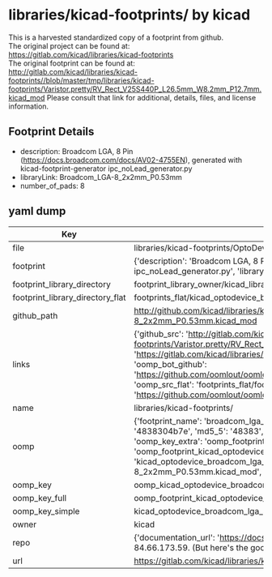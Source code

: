# libraries/kicad-footprints/ by kicad  
This is a harvested standardized copy of a footprint from github.  
The original project can be found at:  
https://gitlab.com/kicad/libraries/kicad-footprints  
The original footprint can be found at:
http://gitlab.com/kicad/libraries/kicad-footprints//blob/master/tmp/libraries/kicad-footprints/Varistor.pretty/RV_Rect_V25S440P_L26.5mm_W8.2mm_P12.7mm.kicad_mod
Please consult that link for additional, details, files, and license information.  
## Footprint Details
* description: Broadcom  LGA, 8 Pin (https://docs.broadcom.com/docs/AV02-4755EN), generated with kicad-footprint-generator ipc_noLead_generator.py  
* libraryLink: Broadcom_LGA-8_2x2mm_P0.53mm  
* number_of_pads: 8  
## yaml dump  
| Key | Value |  
| --- | --- |  
| file | libraries/kicad-footprints/OptoDevice.pretty/Broadcom_LGA-8_2x2mm_P0.53mm.kicad_mod |  
| footprint | {'description': 'Broadcom  LGA, 8 Pin (https://docs.broadcom.com/docs/AV02-4755EN), generated with kicad-footprint-generator ipc_noLead_generator.py', 'libraryLink': 'Broadcom_LGA-8_2x2mm_P0.53mm', 'number_of_pads': 8} |  
| footprint_library_directory | footprint_library_owner/kicad_libraries/kicad-footprints/ |  
| footprint_library_directory_flat | footprints_flat/kicad_optodevice_broadcom_lga_8_2x2mm_p0_53mm/working |  
| github_path | http://github.com/kicad/libraries/kicad-footprints//blob/master/tmp/libraries/kicad-footprints/OptoDevice.pretty/Broadcom_LGA-8_2x2mm_P0.53mm.kicad_mod |  
| links | {'github_src': 'http://gitlab.com/kicad/libraries/kicad-footprints//blob/master/tmp/libraries/kicad-footprints/Varistor.pretty/RV_Rect_V25S440P_L26.5mm_W8.2mm_P12.7mm.kicad_mod', 'github_src_repo': 'https://gitlab.com/kicad/libraries/kicad-footprints', 'oomp_bot': 'footprints/kicad_optodevice_broadcom_lga_8_2x2mm_p0_53mm/working', 'oomp_bot_github': 'https://github.com/oomlout/oomlout_oomp_footprint_bot/tree/main/footprints/kicad_optodevice_broadcom_lga_8_2x2mm_p0_53mm/working', 'oomp_src_flat': 'footprints_flat/footprints_flat/kicad_optodevice_broadcom_lga_8_2x2mm_p0_53mm/working', 'oomp_src_flat_github': 'https://github.com/oomlout/oomlout_oomp_footprint_src/tree/main/footprints_flat/kicad_optodevice_broadcom_lga_8_2x2mm_p0_53mm/working'} |  
| name | libraries/kicad-footprints/ |  
| oomp | {'footprint_name': 'broadcom_lga_8_2x2mm_p0_53mm', 'library_name': 'optodevice', 'md5': '4838304b7e307e2c03ff056c996f29be', 'md5_10': '4838304b7e', 'md5_5': '48383', 'md5_6': '483830', 'oomp_key': 'oomp_kicad_optodevice_broadcom_lga_8_2x2mm_p0_53mm', 'oomp_key_extra': 'oomp_footprint_kicad_optodevice_broadcom_lga_8_2x2mm_p0_53mm', 'oomp_key_full': 'oomp_footprint_kicad_optodevice_broadcom_lga_8_2x2mm_p0_53mm_483830', 'oomp_key_simple': 'kicad_optodevice_broadcom_lga_8_2x2mm_p0_53mm', 'original_filename': 'libraries/kicad-footprints/OptoDevice.pretty/Broadcom_LGA-8_2x2mm_P0.53mm.kicad_mod', 'owner_name': 'kicad'} |  
| oomp_key | oomp_kicad_optodevice_broadcom_lga_8_2x2mm_p0_53mm |  
| oomp_key_full | oomp_footprint_kicad_optodevice_broadcom_lga_8_2x2mm_p0_53mm |  
| oomp_key_simple | kicad_optodevice_broadcom_lga_8_2x2mm_p0_53mm |  
| owner | kicad |  
| repo | {'documentation_url': 'https://docs.github.com/rest/overview/resources-in-the-rest-api#rate-limiting', 'message': "API rate limit exceeded for 84.66.173.59. (But here's the good news: Authenticated requests get a higher rate limit. Check out the documentation for more details.)"} |  
| url | https://gitlab.com/kicad/libraries/kicad-footprints |  

